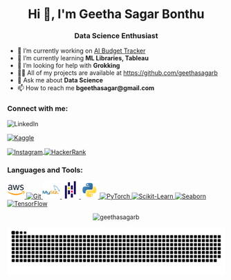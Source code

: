<h1 align="center">Hi 👋, I'm Geetha Sagar Bonthu</h1>
<h3 align="center">Data Science Enthusiast</h3>



<ul>
  <li>🔭 I’m currently working on <a href="https://github.com/geethasagarb/Budget_Tracker">AI Budget Tracker</a></li>
  <li>🌱 I’m currently learning <strong>ML Libraries, Tableau</strong></li>
  <li>🤝 I’m looking for help with <strong>Grokking</strong></li>
  <li>👨‍💻 All of my projects are available at <a href="https://github.com/geethasagarb">https://github.com/geethasagarb</a></li>
  <li>💬 Ask me about <strong>Data Science</strong></li>
  <li>📫 How to reach me <strong>bgeethasagar@gmail.com</strong></li>
</ul>

<h3 align="left">Connect with me:</h3>
<p align="left"><p 
  <a href="https://www.linkedin.com/in/geethasagar/" target="_blank">
    <img alt="LinkedIn" src="https://img.shields.io/badge/LinkedIn-%230E76A8.svg?&style=for-the-badge&logo=LinkedIn&logoColor=white" />
  </a>
</p>
<p align="left">
  <a href="https://www.kaggle.com/geethasagarbonthu" target="_blank">
    <img align="center" src="https://raw.githubusercontent.com/rahuldkjain/github-profile-readme-generator/master/src/images/icons/Social/kaggle.svg" alt="Kaggle" height="30" width="40" />
  </a>
</p>
  <a href="https://instagram.com/https://www.instagram.com/geethasagar_/" target="blank">
    <img align="center" src="https://raw.githubusercontent.com/rahuldkjain/github-profile-readme-generator/master/src/images/icons/Social/instagram.svg" alt="Instagram" height="30" width="40" />
  </a>
  <a href="https://www.hackerrank.com/https://www.hackerrank.com/bgeethasagar" target="blank">
    <img align="center" src="https://raw.githubusercontent.com/rahuldkjain/github-profile-readme-generator/master/src/images/icons/Social/hackerrank.svg" alt="HackerRank" height="30" width="40" />
  </a>
</p>

<h3 align="left">Languages and Tools:</h3>
<p align="left">
  <a href="https://aws.amazon.com" target="_blank" rel="noreferrer">
    <img src="https://raw.githubusercontent.com/devicons/devicon/master/icons/amazonwebservices/amazonwebservices-original-wordmark.svg" alt="AWS" width="40" height="40"/>
  </a>
  <a href="https://git-scm.com/" target="_blank" rel="noreferrer">
    <img src="https://www.vectorlogo.zone/logos/git-scm/git-scm-icon.svg" alt="Git" width="40" height="40"/>
  </a>
  <a href="https://www.mysql.com/" target="_blank" rel="noreferrer">
    <img src="https://raw.githubusercontent.com/devicons/devicon/master/icons/mysql/mysql-original-wordmark.svg" alt="MySQL" width="40" height="40"/>
  </a>
  <a href="https://pandas.pydata.org/" target="_blank" rel="noreferrer">
    <img src="https://raw.githubusercontent.com/devicons/devicon/2ae2a900d2f041da66e950e4d48052658d850630/icons/pandas/pandas-original.svg" alt="Pandas" width="40" height="40"/>
  </a>
  <a href="https://www.python.org" target="_blank" rel="noreferrer">
    <img src="https://raw.githubusercontent.com/devicons/devicon/master/icons/python/python-original.svg" alt="Python" width="40" height="40"/>
  </a>
  <a href="https://pytorch.org/" target="_blank" rel="noreferrer">
    <img src="https://www.vectorlogo.zone/logos/pytorch/pytorch-icon.svg" alt="PyTorch" width="40" height="40"/>
  </a>
  <a href="https://scikit-learn.org/" target="_blank" rel="noreferrer">
    <img src="https://upload.wikimedia.org/wikipedia/commons/0/05/Scikit_learn_logo_small.svg" alt="Scikit-Learn" width="40" height="40"/>
  </a>
  <a href="https://seaborn.pydata.org/" target="_blank" rel="noreferrer">
    <img src="https://seaborn.pydata.org/_images/logo-mark-lightbg.svg" alt="Seaborn" width="40" height="40"/>
  </a>
  <a href="https://www.tensorflow.org" target="_blank" rel="noreferrer">
    <img src="https://www.vectorlogo.zone/logos/tensorflow/tensorflow-icon.svg" alt="TensorFlow" width="40" height="40"/>
  </a>
</p>

<p align="center">
  <img src="https://github-readme-stats.vercel.app/api/top-langs?username=geethasagarb&show_icons=true&locale=en&layout=compact" alt="geethasagarb" />
</p>


<picture>
  <source media="(prefers-color-scheme: dark)" srcset="https://raw.githubusercontent.com/geethasagarb/geethasagarb/output/github-snake-dark.svg" />
  <source media="(prefers-color-scheme: light)" srcset="https://raw.githubusercontent.com/geethasagarb/geethasagarb/output/github-snake.svg" />
  <img alt="github-snake" src="https://raw.githubusercontent.com/geethasagarb/geethasagarb/output/github-snake.svg" />
</picture>
